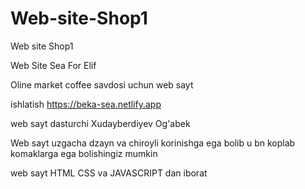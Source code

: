 # Web-site-Shop1
Web site Shop1

Web Site Sea For Elif

Oline market coffee savdosi uchun web sayt

ishlatish https://beka-sea.netlify.app

web sayt dasturchi Xudayberdiyev Og'abek

Web sayt uzgacha dzayn va chiroyli korinishga ega bolib u bn koplab komaklarga ega bolishingiz mumkin

web sayt HTML CSS va JAVASCRIPT dan iborat
